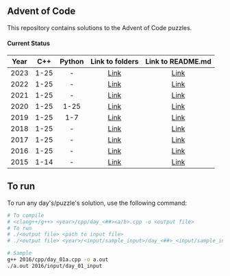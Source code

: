 ## Advent of Code ##

This repository contains solutions to the Advent of Code puzzles.

#### Current Status ####

| Year | C++ | Python | Link to folders | Link to README.md |
|:----:|:----:|:----:|:----:|:----:|
|2023  |1-25  | - | [Link](/2023/) |[Link](/2023/README.md) |
|2022  |1-25 | - | [Link](/2022/) |[Link](/2022/README.md) |
|2021  |1-25 | - | [Link](/2021/) |[Link](/2021/README.md) |
|2020  |1-25 |1-25 | [Link](/2020/) |[Link](/2020/README.md) |
|2019  |1-25 |1-7 | [Link](/2019/) |[Link](/2019/README.md) |
|2018  |1-25 | - | [Link](/2018/) |[Link](/2018/README.md) |
|2017  |1-25 | - | [Link](/2017/) |[Link](/2017/README.md) |
|2016  |1-25 | - | [Link](/2016/) |[Link](/2016/README.md) |
|2015  |1-14 | - | [Link](/2015/) |[Link](/2015/README.md) |

## To run ##

To run any day's/puzzle's solution, use the following command:

```bash
# To compile
# <clang++/g++> <year>/cpp/day_<##><a/b>.cpp -o <output file>
# To run
# ./<output file> <path to input file>
# ./<output file> <year>/<input/sample_input>/day_<##>_<input/sample_input>

# Sample
g++ 2016/cpp/day_01a.cpp -o a.out
./a.out 2016/input/day_01_input
```
